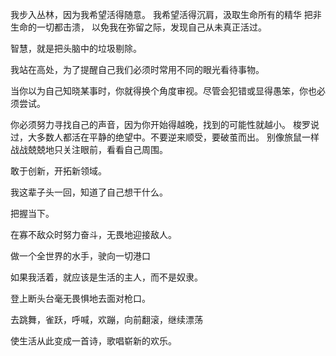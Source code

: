我步入丛林，因为我希望活得随意。
我希望活得沉肩，汲取生命所有的精华
把非生命的一切都击溃，
以免我在弥留之际，发现自己从未真正活过。

智慧，就是把头脑中的垃圾剔除。

我站在高处，为了提醒自己我们必须时常用不同的眼光看待事物。

当你以为自己知晓某事时，你就得换个角度审视。尽管会犯错或显得愚笨，你也必须尝试。

你必须努力寻找自己的声音，因为你开始得越晚，找到的可能性就越小。
梭罗说过，大多数人都活在平静的绝望中。不要逆来顺受，要破茧而出。
别像旅鼠一样战战兢兢地只关注眼前，看看自己周围。

敢于创新，开拓新领域。

我这辈子头一回，知道了自己想干什么。

把握当下。

在寡不敌众时努力奋斗，无畏地迎接敌人。

做一个全世界的水手，驶向一切港口

如果我活着，就应该是生活的主人，而不是奴隶。

登上断头台毫无畏惧地去面对枪口。

去跳舞，雀跃，呼喊，欢蹦，向前翻滚，继续漂荡

使生活从此变成一首诗，歌唱崭新的欢乐。